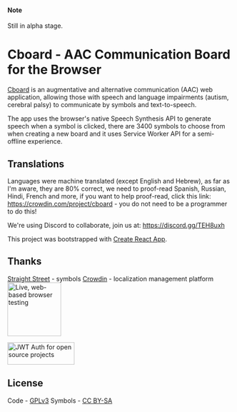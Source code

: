 #### Note

Still in alpha stage.

# Cboard - AAC Communication Board for the Browser

[Cboard](https://shayc.github.io/cboard) is an augmentative and alternative communication (AAC) web application, allowing those with speech and language impairments (autism, cerebral palsy) to communicate by symbols and text-to-speech.

The app uses the browser's native Speech Synthesis API to generate speech when a symbol is clicked, there are 3400 symbols to choose from when creating a new board and it uses Service Worker API for a semi-offline experience.

## Translations

Languages were machine translated (except English and Hebrew), as far as I'm aware, they are 80% correct, we need to proof-read Spanish, Russian, Hindi, French and more, if you want to help proof-read, click this link: https://crowdin.com/project/cboard - you do not need to be a programmer to do this!

We're using Discord to collaborate, join us at: https://discord.gg/TEH8uxh

This project was bootstrapped with [Create React App](https://github.com/facebookincubator/create-react-app).

## Thanks

[Straight Street](http://straight-street.com/gallery.php) - symbols
[Crowdin](https://crowdin.com/) - localization management platform
[<img src="https://www.browserstack.com/images/mail/browserstack-logo-footer.png" width="120" alt="Live, web-based browser testing">](https://www.browserstack.com/)

[<img src="//cdn.auth0.com/oss/badges/a0-badge-light.png" width="150" height="50" alt="JWT Auth for open source projects">](https://auth0.com/?utm_source=oss&utm_medium=gp&utm_campaign=oss)

## License

Code - [GPLv3](https://github.com/shayc/cboard/blob/master/LICENSE)
Symbols - [CC BY-SA](https://creativecommons.org/licenses/by-sa/2.0/uk/)
